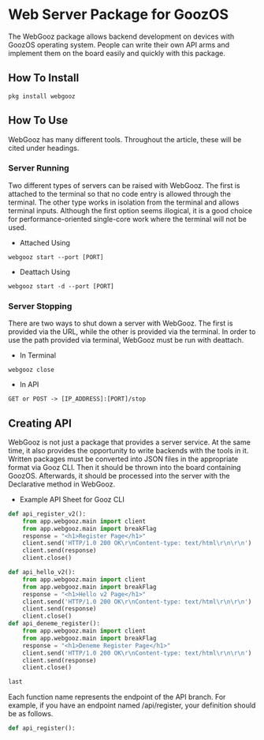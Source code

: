 # Web Server Package for GoozOS
The WebGooz package allows backend development on devices with GoozOS operating system. People can write their own API arms and implement them on the board easily and quickly with this package.
## How To Install
```shell
pkg install webgooz
```
## How To Use
WebGooz has many different tools. Throughout the article, these will be cited under headings.
### Server Running
Two different types of servers can be raised with WebGooz. The first is attached to the terminal so that no code entry is allowed through the terminal. The other type works in isolation from the terminal and allows terminal inputs.
Although the first option seems illogical, it is a good choice for performance-oriented single-core work where the terminal will not be used.
- Attached Using
```shell
webgooz start --port [PORT]
```
- Deattach Using
```shell
webgooz start -d --port [PORT]
```
### Server Stopping
There are two ways to shut down a server with WebGooz. The first is provided via the URL, while the other is provided via the terminal. In order to use the path provided via terminal, WebGooz must be run with deattach.
- In Terminal
```shell
webgooz close
```
- In API
```
GET or POST -> [IP_ADDRESS]:[PORT]/stop
```
## Creating API
WebGooz is not just a package that provides a server service. At the same time, it also provides the opportunity to write backends with the tools in it.
Written packages must be converted into JSON files in the appropriate format via Gooz CLI. Then it should be thrown into the board containing GoozOS. Afterwards, it should be processed into the server with the Declarative method in WebGooz.
- Example API Sheet for Gooz CLI
```python
def api_register_v2():
    from app.webgooz.main import client
    from app.webgooz.main import breakFlag
    response = "<h1>Register Page</h1>"
    client.send('HTTP/1.0 200 OK\r\nContent-type: text/html\r\n\r\n')
    client.send(response)
    client.close()

def api_hello_v2():
    from app.webgooz.main import client
    from app.webgooz.main import breakFlag
    response = "<h1>Hello v2 Page</h1>"
    client.send('HTTP/1.0 200 OK\r\nContent-type: text/html\r\n\r\n')
    client.send(response)
    client.close()
def api_deneme_register():
    from app.webgooz.main import client
    from app.webgooz.main import breakFlag
    response = "<h1>Deneme Register Page</h1>"
    client.send('HTTP/1.0 200 OK\r\nContent-type: text/html\r\n\r\n')
    client.send(response)
    client.close()

last

```
Each function name represents the endpoint of the API branch. For example, if you have an endpoint named /api/register, your definition should be as follows.
```python
def api_register():
```
